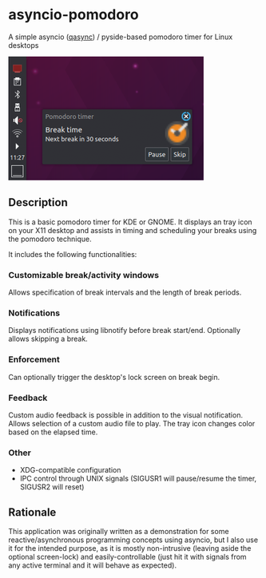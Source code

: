 # asyncio-pomodoro

A simple asyncio ([qasync](https://github.com/CabbageDevelopment/qasync)) / pyside-based pomodoro timer for Linux desktops

![Screenshot](github-assets/screenshot.png)

## Description

This is a basic pomodoro timer for KDE or GNOME. It displays an tray icon on your X11 desktop and assists in timing and scheduling your breaks using the pomodoro technique.

It includes the following functionalities:

### Customizable break/activity windows

Allows specification of break intervals and the length of break periods.

### Notifications

Displays notifications using libnotify before break start/end. Optionally allows skipping a break.

### Enforcement

Can optionally trigger the desktop's lock screen on break begin.

### Feedback

Custom audio feedback is possible in addition to the visual notification. Allows selection of a custom audio file to play. The tray icon changes color based on the elapsed time.

### Other

* XDG-compatible configuration
* IPC control through UNIX signals (SIGUSR1 will pause/resume the timer, SIGUSR2 will reset)

## Rationale

This application was originally written as a demonstration for some reactive/asynchronous programming concepts using asyncio, but I also use it for the intended purpose, as it is mostly non-intrusive (leaving aside the optional screen-lock) and easily-controllable (just hit it with signals from any active terminal and it will behave as expected).

